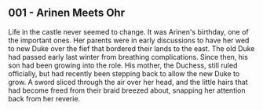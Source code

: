 ## 001 - Arinen Meets Ohr
  Life in the castle never seemed to change. It was Arinen's birthday, one of the important ones. Her parents were in early discussions to have her wed to new Duke over the fief that bordered their lands to the east. The old Duke had passed early last winter from breathing complications. Since then, his son had been growing into the role. His mother, the Duchess, still ruled officially, but had recently been stepping back to allow the new Duke to grow.
  A sword sliced through the air over her head, and the little hairs that had become freed from their braid breezed about, snapping her attention back from her reverie.
